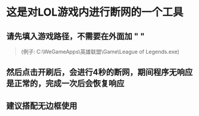 # 这是对LOL游戏内进行断网的一个工具

## 请先填入游戏路径，不需要在外面加 " "
>(例子: C:\WeGameApps\英雄联盟\Game\League of Legends.exe)

## 然后点击开刷后，会进行4秒的断网，期间程序无响应是正常的，完成一次后会恢复响应

## 建议搭配无边框使用